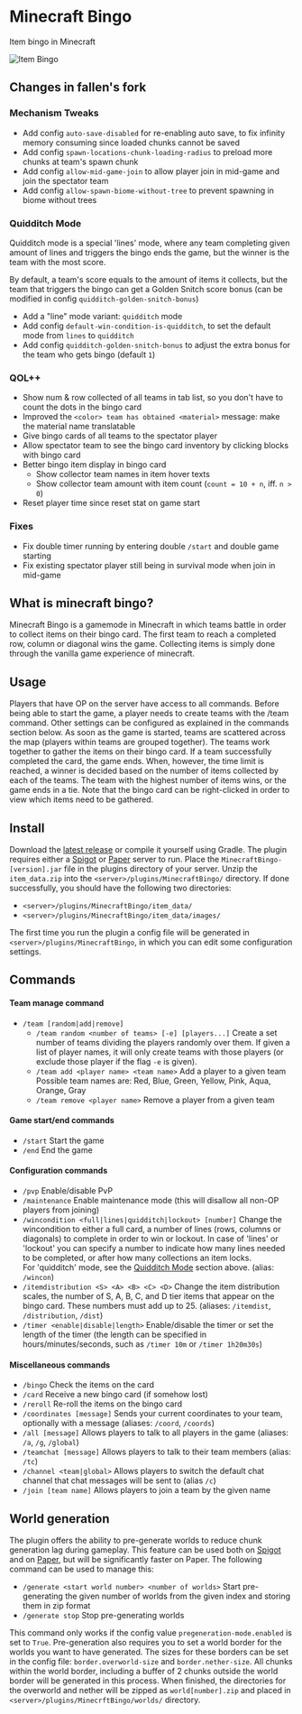 # Minecraft Bingo
Item bingo in Minecraft

![Item Bingo](https://i.imgur.com/7qXBAQK.png)

## Changes in fallen's fork

### Mechanism Tweaks

- Add config `auto-save-disabled` for re-enabling auto save, to fix infinity memory consuming since loaded chunks cannot be saved
- Add config `spawn-locations-chunk-loading-radius` to preload more chunks at team's spawn chunk
- Add config `allow-mid-game-join` to allow player join in mid-game and join the spectator team
- Add config `allow-spawn-biome-without-tree` to prevent spawning in biome without trees

### Quidditch Mode

Quidditch mode is a special 'lines' mode, where any team completing given amount of lines and triggers the bingo ends the game, 
but the winner is the team with the most score.

By default, a team's score equals to the amount of items it collects, 
but the team that triggers the bingo can get a Golden Snitch score bonus (can be modified in config `quidditch-golden-snitch-bonus`)

- Add a "line" mode variant: `quidditch` mode 
- Add config `default-win-condition-is-quidditch`, to set the default mode from `lines` to `quidditch`
- Add config `quidditch-golden-snitch-bonus` to adjust the extra bonus for the team who gets bingo (default `1`)

### QOL++

- Show num & row collected of all teams in tab list, so you don't have to count the dots in the bingo card
- Improved the `<color> team has obtained <material>` message: make the material name translatable
- Give bingo cards of all teams to the spectator player
- Allow spectator team to see the bingo card inventory by clicking blocks with bingo card
- Better bingo item display in bingo card
  - Show collector team names in item hover texts
  - Show collector team amount with item count (`count = 10 + n`, iff. `n > 0`)
- Reset player time since reset stat on game start

### Fixes

- Fix double timer running by entering double `/start` and double game starting
- Fix existing spectator player still being in survival mode when join in mid-game

## What is minecraft bingo?
Minecraft Bingo is a gamemode in Minecraft in which teams battle in order to collect items on their bingo card.
The first team to reach a completed row, column or diagonal wins the game.
Collecting items is simply done through the vanilla game experience of minecraft.

## Usage
Players that have OP on the server have access to all commands. 
Before being able to start the game, a player needs to create teams with the /team command. 
Other settings can be configured as explained in the commands section below. 
As soon as the game is started, teams are scattered across the map (players within teams are grouped together). 
The teams work together to gather the items on their bingo card. 
If a team successfully completed the card, the game ends. 
When, however, the time limit is reached, a winner is decided based on the number of items collected by each of the teams. 
The team with the highest number of items wins, or the game ends in a tie.
Note that the bingo card can be right-clicked in order to view which items need to be gathered.

## Install
Download the [latest release](https://github.com/Extremelyd1/minecraft-bingo/releases/latest) or compile it yourself using Gradle.
The plugin requires either a [Spigot](https://www.spigotmc.org/) or [Paper](https://papermc.io/) server to run.
Place the `MinecraftBingo-[version].jar` file in the plugins directory of your server.
Unzip the `item_data.zip` into the `<server>/plugins/MinecraftBingo/` directory.
If done successfully, you should have the following two directories:
- `<server>/plugins/MinecraftBingo/item_data/`
- `<server>/plugins/MinecraftBingo/item_data/images/`

The first time you run the plugin a config file will be generated in `<server>/plugins/MinecraftBingo`, in which you can edit some configuration settings.

## Commands
#### Team manage command
- `/team [random|add|remove]`
  - `/team random <number of teams> [-e] [players...]` Create a set number of teams dividing the players randomly over them. If given a list of player names, it will only create teams with those players (or exclude those player if the flag `-e` is given).
  - `/team add <player name> <team name>` Add a player to a given team  
  Possible team names are: Red, Blue, Green, Yellow, Pink, Aqua, Orange, Gray
  - `/team remove <player name>` Remove a player from a given team

#### Game start/end commands
- `/start` Start the game
- `/end` End the game

#### Configuration commands  
- `/pvp` Enable/disable PvP
- `/maintenance` Enable maintenance mode (this will disallow all non-OP players from joining)
- `/wincondition <full|lines|quidditch|lockout> [number]` Change the wincondition to either a full card, a number of lines (rows, columns or diagonals) to complete in order to win or lockout. 
  In case of 'lines' or 'lockout' you can specify a number to indicate how many lines needed to be completed, or after how many collections an item locks.  
  For 'quidditch' mode, see the [Quidditch Mode](#quidditch-mode) section above.
  (alias: `/wincon`)
- `/itemdistribution <S> <A> <B> <C> <D>` Change the item distribution scales, the number of S, A, B, C, and D tier items that appear on the bingo card. 
  These numbers must add up to 25. (aliases: `/itemdist`, `/distribution`, `/dist`)
- `/timer <enable|disable|length>` Enable/disable the timer or set the length of the timer (the length can be specified in hours/minutes/seconds, such as `/timer 10m` or `/timer 1h20m30s`)

#### Miscellaneous commands
- `/bingo` Check the items on the card
- `/card` Receive a new bingo card (if somehow lost)
- `/reroll` Re-roll the items on the bingo card
- `/coordinates [message]` Sends your current coordinates to your team, optionally with a message (aliases: `/coord`, `/coords`)
- `/all [message]` Allows players to talk to all players in the game (aliases: `/a`, `/g`, `/global`)
- `/teamchat [message]` Allows players to talk to their team members (alias: `/tc`)
- `/channel <team|global>` Allows players to switch the default chat channel that chat messages will be sent to (alias `/c`)
- `/join [team name]` Allows players to join a team by the given name

## World generation
The plugin offers the ability to pre-generate worlds to reduce chunk generation lag during gameplay.
This feature can be used both on [Spigot](https://www.spigotmc.org/) and on [Paper](https://papermc.io/), but will be significantly faster on Paper.
The following command can be used to manage this:
- `/generate <start world number> <number of worlds>` Start pre-generating the given number of worlds from the given index and storing them in zip format
- `/generate stop` Stop pre-generating worlds  

This command only works if the config value `pregeneration-mode.enabled` is set to `True`.
Pre-generation also requires you to set a world border for the worlds you want to have generated.
The sizes for these borders can be set in the config file: `border.overworld-size` and `border.nether-size`.
All chunks within the world border, including a buffer of 2 chunks outside the world border will be generated in this process.
When finished, the directories for the overworld and nether will be zipped as `world[number].zip` and placed in `<server>/plugins/MinecrftBingo/worlds/` directory.